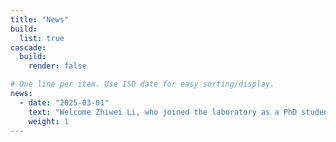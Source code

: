 ```yaml
---
title: "News"
build:
  list: true
cascade:
  build:
    render: false

# One line per item. Use ISO date for easy sorting/display.
news:
  - date: "2025-03-01"
    text: "Welcome Zhiwei Li, who joined the laboratory as a PhD student."
    weight: 1
---
```

